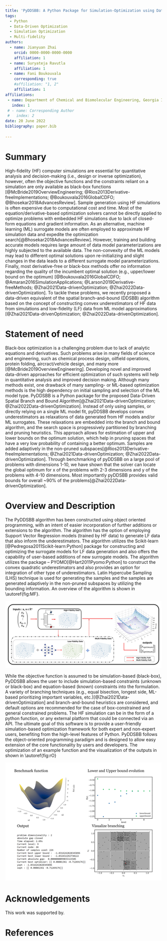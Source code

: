 ```yaml
---
title: 'PyDDSBB: A Python Package for Simulation-Optimization using Data-Driven Branch-and-Bound Techniques'
tags:
  - Python
  - Data-Driven Optimization
  - Simulation Optimization
  - Multi-fidelity
authors:
  - name: Jianyuan Zhai
    orcid: 0000-0000-0000-0000
    affiliation: 1
  - name: Suryateja Ravutla
    affiliation: 1
  - name: Fani Boukouvala
    corresponding: true
    #affiliation: "1, 2"
    affiliation: 1
affiliations:
 - name: Department of Chemical and Biomolecular Engineering, Georgia Institute of Technology, Atlanta, GA
   index: 1
 # - name: Corresponding Author
 #   index: 2
date: 20 June 2022
bibliography: paper.bib

---
```


# Summary

High-fidelity (HF) computer simulations are essential for quantitative analysis and decision-making (i.e., design or inverse optimization), however, often the objective functions and the constraints reliant on a simulation are only available as black-box functions [@McBride2019OverviewEngineering; @Rios2013Derivative-freeImplementations; @Boukouvala2016GlobalCDFO; @Bhosekar2018AdvancesReview]. Sample generation using HF simulations is often expensive due to computational cost and time. Most of the equation/derivative-based optimization solvers cannot be directly applied to optimize problems with embedded HF simulations due to lack of closed-form equations and gradient information. As an alternative, machine learning (ML) surrogate models are often employed to approximate HF simulation data and expedite the optimization search[@Bhosekar2018AdvancesReview]. However, training and building accurate models requires large amount of data model parameterizations are highly subjected to the available data.  The non-convexity of the ML models may lead to different optimal solutions upon re-initializing and slight changes in the data leads to a different surrogate model parameterizations. Finally, most derivative-free or black-box methods offer no information regarding the quality of the incumbent optimal solution (e.g., upper/lower bound on the optimum) [@Boukouvala2016GlobalCDFO; @Amaran2016SimulationApplications; @Larson2019Derivative-freeMethods; @Zhai2021Data-drivenOptimization; @Zhai2022Data-drivenOptimization]. To tackle these problems, we recently proposed a data-driven equivalent of the spatial branch-and-bound (DDSBB) algorithm based on the concept of constructing convex underestimators of HF data from simulations and low-fidelity (LF) data from ML model approximations [@Zhai2021Data-drivenOptimization; @Zhai2022Data-drivenOptimization].

# Statement of need

Black-box optimization is a challenging problem due to lack of analytic equations and derivatives. Such problems arise in many fields of science and engineering, such as chemical process design, oilfield operations, protein folding, aircract/vehicle design, and many more [@McBride2019OverviewEngineering]. Developing novel and improved data-driven approaches for efficient optimization of such systems will help in quantitative analysis and improved decision making. Although many methods exist, one drawback of many sampling- or ML-based optimization methods is the high dependency on initial sampling and selection of the ML model type. PyDDSBB is a Python package for the proposed Data-Driven Spatial Branch and Bound Algorithm[@Zhai2021Data-drivenOptimization; @Zhai2022Data-drivenOptimization]. Instead of only using samples, or directly relying on a single ML model fit, pyDDSBB develops convex underestimators as relaxations of data generated from HF models and/or ML surrogates. These relaxations are embedded into the branch and bound algorithm, and the search space is progressively partitioned by branching and pruning heuristics. This approach allows for estimation of upper and lower bounds on the optimum solution, which help in pruning spaces that have a very low probability of containing a better optimum. Samples are added adaptively in the non-pruned subspaces[@Rios2013Derivative-freeImplementations; @Zhai2021Data-drivenOptimization; @Zhai2022Data-drivenOptimization]. Through benchmarking of pyDDSBB on a large pool of problems with dimensions 1-10, we have shown that the solver can locate the global optimum for x of the problems with 2-3 dimensions and y of the problems with 4-10 dimensions. Most importantly pyDDSBB provides valid bounds for overall ~90% of the problems[@Zhai2022Data-drivenOptimization].

# Overview and Description

The PyDDSBB algorithm has been constructed using object oriented programming, with an intent of easier incorporation of further additions or extensions to the algorithm. The algorithm has the option of employing Support Vector Regression models (trained by HF data) to generate LF data that also inform the underestimators. The algorithm utilizes the Scikit-learn [@Pedregosa2011Scikit-learn:Python] package for constructing and optimizing the surrogate models for LF data generation and also offers the capability of user-based additions of new surrogate models. The algorithm utilizes the package – PYOMO[@Hart2011Pyomo:Python] to construct the convex quadratic underestimators and also provides an option for integration of other type of underestimators. Latin Hypercube Sampling (LHS) technique is used for generating the samples and the samples are generated adaptively in the non-pruned subspaces by utilizing the bounding information. An overview of the algorithm is shown in \autoref{fig:MF}.

![PyDDSBB overview. Solid red line shows the the HF path and dotted red line shows the path for MF approach. \label{fig:MF}](MF.jpg)

While the objective function is assumed to be simulation-based (black-box), PyDDSBB allows the user to include simulation-based constraints (unknown or black-box) and equation-based (known) constraints into the formulation. A variety of branching techniques (e.g., equal bisection, longest side, ML-based prioritizing important variables, etc.)[@Zhai2021Data-drivenOptimization] and branch-and-bound heuristics are considered, and default options are recommended for the case of box-constrained and general constrained problems. The HF simulation can be in the form of a python function, or any external platform that could be connected via an API. The ultimate goal of this software is to provide a user-friendly simulation-based optimization framework for both expert and non-expert users, benefiting from the high-level features of Python. PyDDSBB follows the object-oriented programming paradigm and is designed to allow easy extension of the core functionality by users and developers. The optimization of an example function and the visualization of the outputs in shown in \autoref{fig:rO}

![Optimization of sample benchmark function and the visualizing the output. \label{fig:rO}](resultsOverview.jpg)

# Acknowledgements

This work was supported by.


# References
